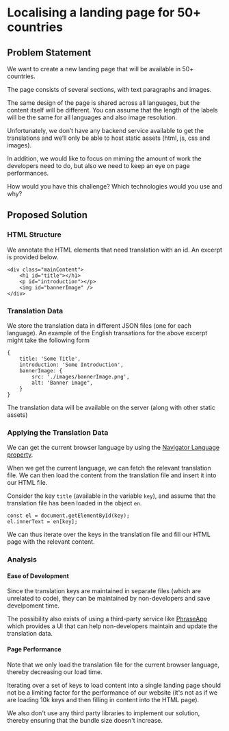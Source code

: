 # Localising a landing page for 50+ countries

## Problem Statement

We want to create a new landing page that will be available in 50+ countries.

The page consists of several sections, with text paragraphs and images. 

The same design of the page is shared across all languages, but the content itself will be different. You can assume that the length of the labels will be the same for all languages and also image resolution.

Unfortunately, we don’t have any backend service available to get the translations and we’ll only be able to host static assets (html, js, css and images). 

In addition, we would like to focus on miming the amount of work the developers need to do, but also we need to keep an eye on page performances. 

How would you have this challenge? Which technologies would you use and why?

## Proposed Solution

### HTML Structure

We annotate the HTML elements that need translation with an id. An excerpt is provided below.

```
<div class="mainContent">
    <h1 id="title"></h1>
    <p id="introduction"></p>
    <img id="bannerImage" />
</div>
```

### Translation Data

We store the translation data in different JSON files (one for each language). An example of the English transations for the above excerpt might take the following form

```
{
    title: 'Some Title',
    introduction: 'Some Introduction',
    bannerImage: {
        src: './images/bannerImage.png',
        alt: 'Banner image",
    }
}
```

The translation data will be available on the server (along with other static assets)

### Applying the Translation Data

We can get the current browser language by using the [Navigator Language property](https://developer.mozilla.org/en-US/docs/Web/API/NavigatorLanguage/language). 

When we get the current language, we can fetch the relevant translation file. We can then load the content from the translation file and insert it into our HTML file. 

Consider the key `title` (available in the variable `key`), and assume that the translation file has been loaded in the object `en`. 

```
const el = document.getElementById(key);
el.innerText = en[key];
```

We can thus iterate over the keys in the translation file and fill our HTML page with the relevant content. 


### Analysis

#### Ease of Development

Since the translation keys are maintained in separate files (which are unrelated to code), they can be maintained by non-developers and save develpoment time. 

The possibility also exists of using a third-party service like [PhraseApp](https://phraseapp.com/) which provides a UI that can help non-developers maintain and update the translation data. 

#### Page Performance

Note that we only load the translation file for the current browser language, thereby decreasing our load time.

Iterating over a set of keys to load content into a single landing page should not be a limiting factor for the performance of our website (it's not as if we are loading 10k keys and then filling in content into the HTML page). 

We also don't use any third party libraries to implement our solution, thereby ensuring that the bundle size doesn't increase. 
